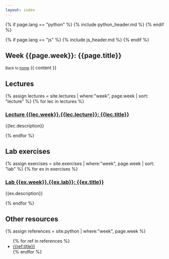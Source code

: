 ```yaml
---
layout: index
---
```


{% if page.lang == "python" %}
    {% include python_header.md %}
{% endif %}

{% if page.lang == "js" %}
    {% include js_header.md %}
{% endif %}

<section>
    <h2> Week {{page.week}}: {{page.title}}</h2>
    <small>
        Back to <a href="{{"/" | relative_url }}">home</a>
    </small>
    {{ content }}
</section>

<section>
    <h2>Lectures</h2>
    {% assign lectures = site.lectures | where:"week", page.week | sort: "lecture" %}
    {% for lec in lectures %}
    <article>
        <h3>
            <a href="{{lec.url | relative_url }}">
                Lecture {{lec.week}}.{{lec.lecture}}: {{lec.title}}
            </a>
        </h3>
        <p>{{lec.description}}</p>
    </article>
    {% endfor %}
</section>

<section>
    <h2>Lab exercises</h2>
    {% assign exercises = site.exercises | where:"week", page.week | sort: "lab" %}
    {% for ex in exercises %}
    <article>
        <h3><a href="{{ex.url | relative_url }}">Lab {{ex.week}}.{{ex.lab}}: {{ex.title}}</a></h3>
        <p>{{ex.description}}</p>
    </article>
    {% endfor %}
</section>

<section>
    <h2>Other resources</h2>
    {% assign references = site.python | where:"week", page.week %}
    <ul>
    {% for ref in references %}
        <li><a href="{{ref.url | relative_url }}">{{ref.title}}</a></li>
    {% endfor %}
    </ul>
</section>
